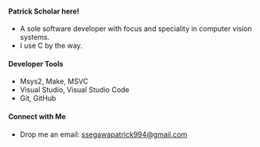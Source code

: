 #### Patrick Scholar here!
- A sole software developer with focus and speciality in computer vision systems.
- I use C by the way.
  
#### Developer Tools
- Msys2, Make, MSVC
- Visual Studio, Visual Studio Code
- Git, GitHub 

#### Connect with Me
- Drop me an email: ssegawapatrick994@gmail.com

